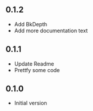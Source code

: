 ## 0.1.2

- Add BkDepth
- Add more documentation text

## 0.1.1

- Update Readme
- Prettfy some code

## 0.1.0

- Initial version
